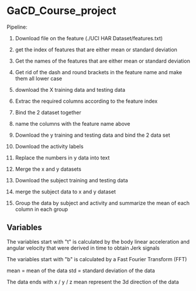 # GaCD_Course_project
Pipeline:
1. Download file on the feature (./UCI HAR Dataset/features.txt)
2. get the index of features that are either mean or standard deviation
3. Get the names of the features that are either mean or standard deviation
4. Get rid of the dash and round brackets in the feature name and make them all lower case

5. download the X training data and testing data
6. Extrac the required columns according to the feature index
6. Bind the 2 dataset together
7. name the columns with the feature name above

8. Download the y training and testing data and bind the 2 data set

9. Download the activity labels
10. Replace the numbers in y data into text

11. Merge the x and y datasets

12. Download the subject training and testing data
13. merge the subject data to x and y dataset

14. Group the data by subject and activity and summarize the mean of each column in each group


## Variables
The variables start with "t" is calculated by the body linear acceleration and angular velocity that were derived in time to obtain Jerk signals

The variables start with "b" is calculated by a Fast Fourier Transform (FFT)

mean = mean of the data
std = standard deviation of the data

The data ends with x / y / z mean represent the 3d direction of the data